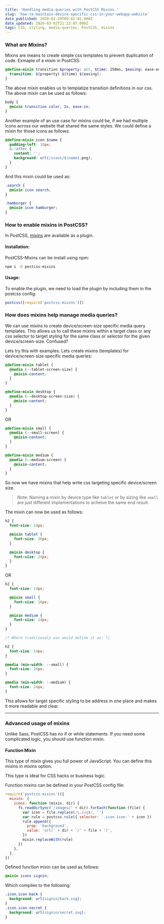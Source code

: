 ```yaml
---
title: 'Handling media-queries with PostCSS Mixins.'
slug: 'how-to-maintain-device-specific-css-in-your-webapp-website'
date_published: 2020-02-29T09:02:02.000Z
date_updated: 2020-03-02T21:23:07.000Z
tags: CSS, styling, media-queries, PostCSS, mixins
---
```


### What are Mixins?

Mixins are means to create simple css templates to prevent duplication of code. Exmaple of a mixin in PostCSS:

```scss
@define-mixin transition $property: all, $time: 150ms, $easing: ease-out {
  transition: $(property) $(time) $(easing);
}
```

The above mixin enables us to templatize transition definitions in our css. The above mixin can be used as follows:

```scss
body {
  @mixin transition color, 2s, ease-in;
}
```

Another example of an use case for mixins could be, if we had multiple Icons across our website that shared the same styles. We could define a mixin for those icons as follows:

```scss
@define-mixin icon $name {
  padding-left: 16px;
  &::after {
    content: '';
    background: url(/icons/$(name).png);
  }
}
```

And this mixin could be used as:

```scss
.search {
  @mixin icon search;
}

.hamburger {
  @mixin icon hamburger;
}
```

### How to enable mixins in PostCSS?

In PostCSS, [mixins](https://github.com/postcss/postcss-scss) are available as a plugin.

#### Installation:

PostCSS-Mixins can be install using npm:

```bash
npm i -D postcss-mixins
```

#### Usage:

To enable the plugin, we need to load the plugin by including them in the postcss config:

```js file=postcss.config.js
postcss([require('postcss-mixins')])
```

### How does mixins help manage media queries?

We can use mixins to create device/screen-size specific media query templates. This allows us to call these mixins within a target class or any css selector to target styling for the same class or selector for the given device/screen-size. Confused?

Lets try this with examples. Lets create mixins (templates) for device/screen-size specific media queries:

```scss
@define-mixin tablet {
  @media (--tablet-screen-size) {
    @mixin-content;
  }
}

@define-mixin desktop {
  @media (--desktop-screen-size) {
    @mixin-content;
  }
}
```

OR

```scss
@define-mixin small {
  @media (--small-screen) {
    @mixin-content;
  }
}

@define-mixin medium {
  @media (--medium-screen) {
    @mixin-content;
  }
}
```

So now we have mixins that help write css targeting specific device/screen size.

> Note: Naming a mixin by device type like `tablet` or by sizing like `small` are just different implementations to acheive the same end result.

The mixin can now be used as follows:

```scss
h2 {
  font-size: 14px;

  @mixin tablet {
    font-size: 16px;
  }

  @mixin desktop {
    font-size: 24px;
  }
}
```

OR

```scss
h2 {
  font-size: 14px;

  @mixin small {
    font-size: 16px;
  }

  @mixin medium {
    font-size: 24px;
  }
}

/* Where traditionaly you would define it as: */

h2 {
  font-size: 14px;
}

@media (min-width: --small) {
  font-size: 16px;
}

@media (min-width: --medium) {
  font-size: 24px;
}
```

This allows for target specific styling to be address in one place and makes it more readable and clear.

---

### Advanced usage of mixins

Unlike Sass, PostCSS has no if or while statements. If you need some complicated logic, you should use function mixin.

#### Function Mixin

This type of mixin gives you full power of JavaScript. You can define this mixins in mixins option.

This type is ideal for CSS hacks or business logic.

Function mixins can be defined in your PostCSS config file:

```jsx file=postcss.config.js
require('postcss-mixins')({
  mixins: {
    icons: function (mixin, dir) {
      fs.readdirSync('/images/' + dir).forEach(function (file) {
        var icon = file.replace(/\.svg$/, '')
        var rule = postcss.rule({ selector: '.icon.icon-' + icon })
        rule.append({
          prop: 'background',
          value: 'url(' + dir + '/' + file + ')',
        })
        mixin.replaceWith(rule)
      })
    },
  },
})
```

Defined function mixin can be used as follows:

```scss
@mixin icons signin;
```

Which compiles to the following:

```css
.icon.icon-back {
  background: url(signin/back.svg);
}
.icon.icon-secret {
  background: url(signin/secret.svg);
}
```
